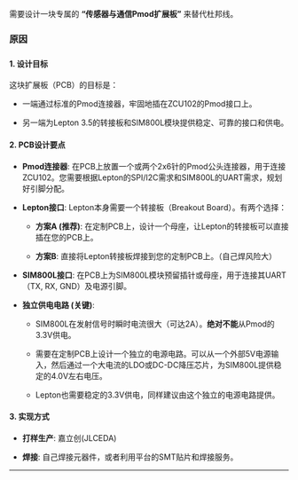 
需要设计一块专属的 **“传感器与通信Pmod扩展板”** 来替代杜邦线。

### 原因
### 
#### 1. **设计目标**

这块扩展板（PCB）的目标是：

- 一端通过标准的Pmod连接器，牢固地插在ZCU102的Pmod接口上。
    
- 另一端为Lepton 3.5的转接板和SIM800L模块提供稳定、可靠的接口和供电。
    

#### 2. **PCB设计要点**

- **Pmod连接器**: 在PCB上放置一个或两个2x6针的Pmod公头连接器，用于连接ZCU102。您需要根据Lepton的SPI/I2C需求和SIM800L的UART需求，规划好引脚分配。
    
- **Lepton接口**: Lepton本身需要一个转接板（Breakout Board）。有两个选择：
    
    - **方案A (推荐)**: 在定制PCB上，设计一个母座，让Lepton的转接板可以直接插在您的PCB上。
        
    - **方案B**: 直接将Lepton转接板焊接到您的定制PCB上。（自己焊风险大）
        
- **SIM800L接口**: 在PCB上为SIM800L模块预留插针或母座，用于连接其UART（TX, RX, GND）及电源引脚。
    
- **独立供电电路 (关键)**:
    
    - SIM800L在发射信号时瞬时电流很大（可达2A）。**绝对不能**从Pmod的3.3V供电。
        
    - 需要在定制PCB上设计一个独立的电源电路。可以从一个外部5V电源输入，然后通过一个大电流的LDO或DC-DC降压芯片，为SIM800L提供稳定的4.0V左右电压。
        
    - Lepton也需要稳定的3.3V供电，同样建议由这个独立的电源电路提供。
        

#### 3. **实现方式**

- **打样生产**: 嘉立创(JLCEDA)
    
- **焊接**: 自己焊接元器件，或者利用平台的SMT贴片和焊接服务。
    

---



